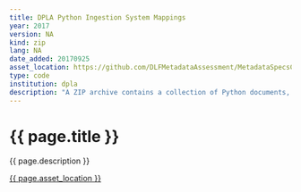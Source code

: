 ```yaml
---
title: DPLA Python Ingestion System Mappings
year: 2017
version: NA
kind: zip
lang: NA
date_added: 20170925
asset_location: https://github.com/DLFMetadataAssessment/MetadataSpecsClearinghouse/blob/master/assets/data/DPLAPythonMappings.zip
type: code
institution: dpla
description: "A ZIP archive contains a collection of Python documents, including mappings, enrichments, other scripts, and a profile used in the system to pull in mappings and enrichments. See README inside for details."
---
```


<h1>{{ page.title }}</h1>

{{ page.description }}

<a href="{{ page.asset_location }}">{{ page.asset_location }}</a>